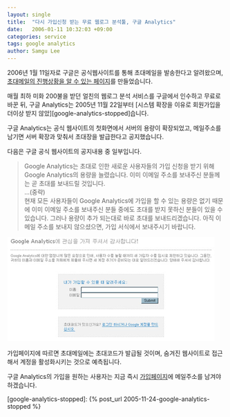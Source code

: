 ```yaml
---
layout: single
title:  "다시 가입신청 받는 무료 웹로그 분석툴, 구글 Analytics"
date:   2006-01-11 10:32:03 +09:00
categories: service
tags: google analytics
author: Samgu Lee
---
```

2006년 1월 11일자로 구글은 공식웹사이트를 통해 초대메일을 발송한다고 알려왔으며, [초대메일의 진행상황을 알 수 있는 페이지](http://www.google.com/analytics/ko-KR/progress.html)를 만들었습니다.

매월 최하 미화 200불을 받던 얼친의 웹로그 분석 서비스를 구글에서 인수하고 무료로 바꾼 뒤, 구글 Analytics는 2005년 11월 22일부터 [시스템 확장을 이유로 회원가입을 더이상 받지 않았][google-analytics-stopped]습니다.

구글 Analytics는 공식 웹사이트의 첫화면에서 서버의 용량이 확장되었고, 메일주소를 남기면 서버 확장과 맞춰서 초대장을 발급한다고 공지했습니다.

다음은 구글 공식 웹사이트의 공지내용 중 일부입니다.

> Google Analytics는 초대로 인한 새로운 사용자들의 가입 신청을 받기 위해 Google Analytics의 용량을 늘렸습니다. 이미 이메일 주소를 보내주신 분들께는 곧 초대를 보내드릴 것입니다.  
> ...(중략)  
> 현재 모든 사용자들이 Google Analytics에 가입을 할 수 있는 용량은 없기 때문에 이미 이메일 주소를 보내주신 분들 중에도 초대를 받지 못하신 분들이 있을 수 있습니다. 그러나 용량이 추가 되는대로 바로 초대를 보내드리겠습니다. 아직 이메일 주소를 보내지 않으셨으면, 가입 서식에서 보내주시기 바랍니다. 

![구글 analytics](/assets/google_analytics_signup.jpg)

가입페이지에 따르면 초대메일에는 초대코드가 발급될 것이며, 숨겨진 웹사이트로 접근해서 계정을 활성화시키는 것으로 예측됩니다.

구글 Analytics의 가입을 원하는 사용자는 지금 즉시 [가입페이지](http://www.google.com/analytics/ko-KR/sign_up.html)에 메일주소를 남겨야 하겠습니다.

[google-analytics-stopped]: {% post_url 2005-11-24-google-analytics-stopped %}
